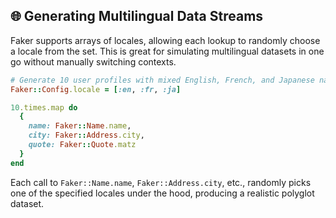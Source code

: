 ## 🌐 Generating Multilingual Data Streams

Faker supports arrays of locales, allowing each lookup to randomly choose a locale from the set. This is great for simulating multilingual datasets in one go without manually switching contexts.

```ruby
# Generate 10 user profiles with mixed English, French, and Japanese names:
Faker::Config.locale = [:en, :fr, :ja]

10.times.map do
  {
    name: Faker::Name.name,
    city: Faker::Address.city,
    quote: Faker::Quote.matz
  }
end
```

Each call to `Faker::Name.name`, `Faker::Address.city`, etc., randomly picks one of the specified locales under the hood, producing a realistic polyglot dataset.